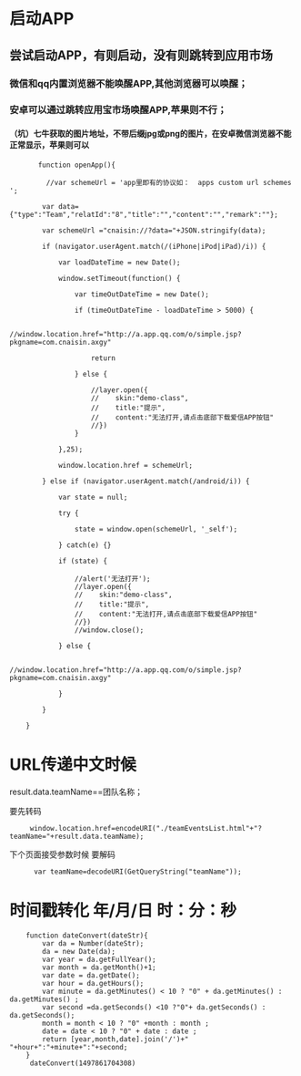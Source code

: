 # 启动APP
## 尝试启动APP，有则启动，没有则跳转到应用市场
### 微信和qq内置浏览器不能唤醒APP,其他浏览器可以唤醒；
### 安卓可以通过跳转应用宝市场唤醒APP,苹果则不行；
#### （坑）七牛获取的图片地址，不带后缀jpg或png的图片，在安卓微信浏览器不能正常显示，苹果则可以

           function openApp(){
           
             //var schemeUrl = 'app里即有的协议如：  apps custom url schemes ';
             
            var data={"type":"Team","relatId":"8","title":"","content":"","remark":""};
            
            var schemeUrl ="cnaisin://?data="+JSON.stringify(data);
            
            if (navigator.userAgent.match(/(iPhone|iPod|iPad)/i)) {
            
                var loadDateTime = new Date();
                
                window.setTimeout(function() {
                
                    var timeOutDateTime = new Date();
                    
                    if (timeOutDateTime - loadDateTime > 5000) {
                    
                        //window.location.href="http://a.app.qq.com/o/simple.jsp?pkgname=com.cnaisin.axgy"
                        
                        return
                        
                    } else {
                    
                        //layer.open({
                        //    skin:"demo-class",
                        //    title:"提示",
                        //    content:"无法打开,请点击底部下载爱信APP按钮"
                        //})
                    }
                    
                },25);
                
                window.location.href = schemeUrl;
                
            } else if (navigator.userAgent.match(/android/i)) {
            
                var state = null;
                
                try {
                
                    state = window.open(schemeUrl, '_self');
                    
                } catch(e) {}
                
                if (state) {
                
                    //alert('无法打开');
                    //layer.open({
                    //    skin:"demo-class",
                    //    title:"提示",
                    //    content:"无法打开,请点击底部下载爱信APP按钮"
                    //})
                    //window.close();
                    
                } else {
                
                    //window.location.href="http://a.app.qq.com/o/simple.jsp?pkgname=com.cnaisin.axgy"
                    
                }
                
            }
            
        }
        
        
# URL传递中文时候
   result.data.teamName==团队名称；
   
   要先转码
   
         window.location.href=encodeURI("./teamEventsList.html"+"?teamName="+result.data.teamName);
          
   下个页面接受参数时候 要解码
          
          var teamName=decodeURI(GetQueryString("teamName"));
      
# 时间戳转化  年/月/日 时：分：秒
        function dateConvert(dateStr){
            var da = Number(dateStr);
            da = new Date(da);
            var year = da.getFullYear();
            var month = da.getMonth()+1;
            var date = da.getDate();
            var hour = da.getHours();
            var minute = da.getMinutes() < 10 ? "0" + da.getMinutes() : da.getMinutes() ;
            var second =da.getSeconds() <10 ?"0"+ da.getSeconds() : da.getSeconds();
            month = month < 10 ? "0" +month : month ;
            date = date < 10 ? "0" + date : date ;
            return [year,month,date].join('/')+" "+hour+":"+minute+":"+second;
        }
         dateConvert(1497861704308)
